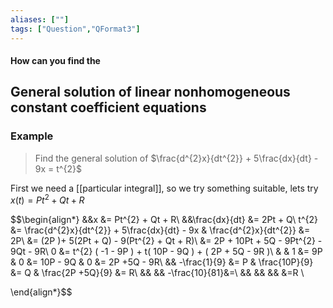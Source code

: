 ```yaml
---
aliases: [""]
tags: ["Question","QFormat3"]
---
```


#### How can you find the
## General solution of linear nonhomogeneous constant coefficient equations







### Example

> Find the general solution of $\frac{d^{2}x}{dt^{2}} + 5\frac{dx}{dt} - 9x = t^{2}$

First we need a [[particular integral]], so we try something suitable, lets try $x(t)=Pt^{2} + Qt + R$

$$\begin{align*}
&&x &= Pt^{2} + Qt + R\\
&&\frac{dx}{dt} &= 2Pt + Q\\
t^{2} &= \frac{d^{2}x}{dt^{2}} + 5\frac{dx}{dt} - 9x & \frac{d^{2}x}{dt^{2}} &= 2P\\
 &= (2P )+ 5(2Pt + Q) - 9(Pt^{2} + Qt + R)\\
 &= 2P + 10Pt + 5Q - 9Pt^{2} - 9Qt - 9R\\
 0 &= t^{2} ( -1 - 9P ) + t( 10P - 9Q ) + ( 2P + 5Q - 9R )\\
& & 1 &= 9P & 0 &= 10P - 9Q & 0 &= 2P +5Q - 9R\\
&& -\frac{1}{9} &= P & \frac{10P}{9} &= Q & \frac{2P +5Q}{9} &= R\\
&& &&  -\frac{10}{81}&=\\
&& && &&  &=R \\

\end{align*}$$
